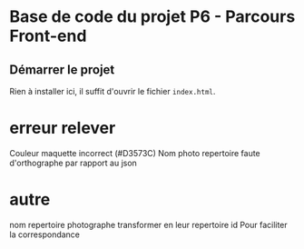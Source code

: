 # Base de code du projet P6 - Parcours Front-end

## Démarrer le projet

Rien à installer ici, il suffit d'ouvrir le fichier `index.html`.

# erreur relever
Couleur maquette incorrect (#D3573C)
Nom photo repertoire faute d'orthographe par rapport au json

# autre
nom repertoire photographe transformer en leur repertoire id
Pour faciliter la correspondance
